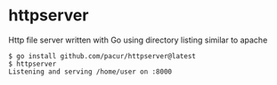 # httpserver

Http file server written with Go using directory listing similar to apache

```
$ go install github.com/pacur/httpserver@latest
$ httpserver
Listening and serving /home/user on :8000
```
